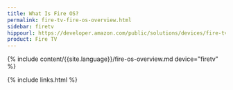 ```yaml
---
title: What Is Fire OS?
permalink: fire-tv-fire-os-overview.html
sidebar: firetv
hippourl: https://developer.amazon.com/public/solutions/devices/fire-tv/docs/fire-os-overview
product: Fire TV
---
```


{% include content/{{site.language}}/fire-os-overview.md device="firetv" %}

{% include links.html %}

